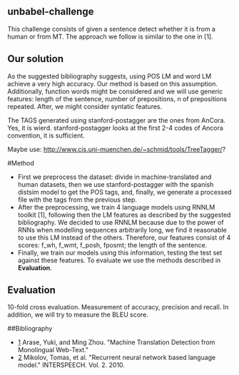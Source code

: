 ## unbabel-challenge
This challenge consists of given a sentence detect whether it is from a human or from MT. The approach we follow is similar to the one in [1].

## Our solution
As the suggested bibliography suggests, using POS LM and word LM achieve a very high accuracy. Our method is based on this assumption. Additionally, function words might be considered and we will use generic features: length of the sentence, number of prepositions, n of prepositions repeated. After, we might consider syntatic features.

The TAGS generated using stanford-postagger are the ones from AnCora. Yes, it is wierd. stanford-postagger looks at the first 2-4 codes of Ancora convention, it is sufficient.

Maybe use: http://www.cis.uni-muenchen.de/~schmid/tools/TreeTagger/?

#Method
+ First we preprocess the dataset: divide in machine-translated and human datasets, then we use stanford-postagger with the spanish distsim model to get the POS tags, and, finally, we generate a processed file with the tags from the previous step.
+ After the preprocessing, we train 4 language models using RNNLM toolkit [1], following then the LM features as described by the suggested bibliography. We decided to use RNNLM because due to the power of RNNs when modelling sequences arbitrarily long, we find it reasonable to use this LM instead of the others. Therefore, our features consist of 4 scores: f_wh, f_wmt, f_posh, fposmt; the length of the sentence.
+ Finally, we train our models using this information, testing the test set against these features. To evaluate we use the methods described in __Evaluation__.


## Evaluation
10-fold cross evaluation. Measurement of accuracy, precision and recall. In addition, we will try to measure the BLEU score.


##Bibliography
* [1](http://www.aclweb.org/anthology/P13-1157) Arase, Yuki, and Ming Zhou. "Machine Translation Detection from Monolingual Web-Text."
* [2](http://www.fit.vutbr.cz/research/groups/speech/publi/2010/mikolov_interspeech2010_IS100722.pdf) Mikolov, Tomas, et al. "Recurrent neural network based language model." INTERSPEECH. Vol. 2. 2010.
